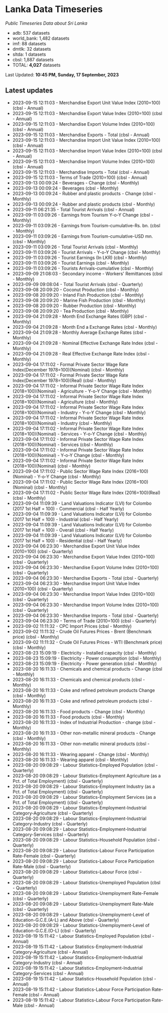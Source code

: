 # Lanka Data Timeseries
*Public Timeseries Data about Sri Lanka*

* adb: 537 datasets
* world_bank: 1,482 datasets
* imf: 88 datasets
* dmtlk: 32 datasets
* sltda: 1 datasets
* cbsl: 1,887 datasets
* TOTAL: **4,027** datasets

Last Updated: **10:45 PM, Sunday, 17 September, 2023**

## Latest updates

* 2023-09-15 12:11:03 - Merchandise Export Unit Value Index (2010=100) (cbsl - Annual)
* 2023-09-15 12:11:03 - Merchandise Export Value Index (2010=100) (cbsl - Annual)
* 2023-09-15 12:11:03 - Merchandise Export Volume Index (2010=100) (cbsl - Annual)
* 2023-09-15 12:11:03 - Merchandise Exports - Total (cbsl - Annual)
* 2023-09-15 12:11:03 - Merchandise Import Unit Value Index (2010=100) (cbsl - Annual)
* 2023-09-15 12:11:03 - Merchandise Import Value Index (2010=100) (cbsl - Annual)
* 2023-09-15 12:11:03 - Merchandise Import Volume Index (2010=100) (cbsl - Annual)
* 2023-09-15 12:11:03 - Merchandise Imports - Total (cbsl - Annual)
* 2023-09-15 12:11:03 - Terms of Trade (2010=100) (cbsl - Annual)
* 2023-09-13 00:09:24 - Beverages - Change (cbsl - Monthly)
* 2023-09-13 00:09:24 - Beverages (cbsl - Monthly)
* 2023-09-13 00:09:24 - Rubber and plastic products - Change (cbsl - Monthly)
* 2023-09-13 00:09:24 - Rubber and plastic products (cbsl - Monthly)
* 2023-09-11 06:21:35 - Total Tourist Arrivals (cbsl - Annual)
* 2023-09-11 03:09:26 - Earnings from Tourism Y-o-Y Change (cbsl - Monthly)
* 2023-09-11 03:09:26 - Earnings from Tourism-cumulative-Rs. bn. (cbsl - Monthly)
* 2023-09-11 03:09:26 - Earnings from Tourism-cumulative-USD mn. (cbsl - Monthly)
* 2023-09-11 03:09:26 - Total Tourist Arrivals (cbsl - Monthly)
* 2023-09-11 03:09:26 - Tourist Arrivals - Y-o-Y Change (cbsl - Monthly)
* 2023-09-11 03:09:26 - Tourist Earnings (In LKR) (cbsl - Monthly)
* 2023-09-11 03:09:26 - Tourist Earnings (cbsl - Monthly)
* 2023-09-11 03:09:26 - Tourists Arrivals-cumulative (cbsl - Monthly)
* 2023-09-09 21:08:03 - Secondary income - Workers' Remittances (cbsl - Monthly)
* 2023-09-09 09:08:04 - Total Tourist Arrivals (cbsl - Quarterly)
* 2023-09-08 20:09:20 - Coconut Production (cbsl - Monthly)
* 2023-09-08 20:09:20 - Inland Fish Production (cbsl - Monthly)
* 2023-09-08 20:09:20 - Marine Fish Production (cbsl - Monthly)
* 2023-09-08 20:09:20 - Rubber Production (cbsl - Monthly)
* 2023-09-08 20:09:20 - Tea Production (cbsl - Monthly)
* 2023-09-04 21:09:28 - Month End Exchange Rates (GBP) (cbsl - Monthly)
* 2023-09-04 21:09:28 - Month End a Exchange Rates (cbsl - Monthly)
* 2023-09-04 21:09:28 - Monthly Average Exchange Rates (cbsl - Monthly)
* 2023-09-04 21:09:28 - Nominal Effective Exchange Rate Index (cbsl - Monthly)
* 2023-09-04 21:09:28 - Real Effective Exchange Rate Index (cbsl - Monthly)
* 2023-09-04 17:11:02 - Formal Private Sector Wage Rate Index(December 1978=100)(Nominal) (cbsl - Monthly)
* 2023-09-04 17:11:02 - Formal Private Sector Wage Rate Index(December 1978=100)(Real) (cbsl - Monthly)
* 2023-09-04 17:11:02 - Informal Private Sector Wage Rate Index (2018=100)(Nominal) - Agriculture - Y-o-Y Change (cbsl - Monthly)
* 2023-09-04 17:11:02 - Informal Private Sector Wage Rate Index (2018=100)(Nominal) - Agriculture (cbsl - Monthly)
* 2023-09-04 17:11:02 - Informal Private Sector Wage Rate Index (2018=100)(Nominal) - Industry - Y-o-Y Change (cbsl - Monthly)
* 2023-09-04 17:11:02 - Informal Private Sector Wage Rate Index (2018=100)(Nominal) - Industry (cbsl - Monthly)
* 2023-09-04 17:11:02 - Informal Private Sector Wage Rate Index (2018=100)(Nominal) - Services - Y-o-Y Change (cbsl - Monthly)
* 2023-09-04 17:11:02 - Informal Private Sector Wage Rate Index (2018=100)(Nominal) - Services (cbsl - Monthly)
* 2023-09-04 17:11:02 - Informal Private Sector Wage Rate Index (2018=100)(Nominal) - Y-o-Y Change (cbsl - Monthly)
* 2023-09-04 17:11:02 - Informal Private Sector Wage Rate Index (2018=100)(Nominal) (cbsl - Monthly)
* 2023-09-04 17:11:02 - Public Sector Wage Rate Index (2016=100)(Nominal) - Y-o-Y Change (cbsl - Monthly)
* 2023-09-04 17:11:02 - Public Sector Wage Rate Index (2016=100)(Nominal) (cbsl - Monthly)
* 2023-09-04 17:11:02 - Public Sector Wage Rate Index (2016=100)(Real) (cbsl - Monthly)
* 2023-09-04 11:09:39 - Land Valuations Indicator (LVI) for Colombo (2017 1st Half = 100) - Commercial (cbsl - Half Yearly)
* 2023-09-04 11:09:39 - Land Valuations Indicator (LVI) for Colombo (2017 1st Half = 100) - Industrial (cbsl - Half Yearly)
* 2023-09-04 11:09:39 - Land Valuations Indicator (LVI) for Colombo (2017 1st Half = 100) - Overall (cbsl - Half Yearly)
* 2023-09-04 11:09:39 - Land Valuations Indicator (LVI) for Colombo (2017 1st Half = 100) - Residential (cbsl - Half Yearly)
* 2023-09-04 06:23:30 - Merchandise Export Unit Value Index (2010=100) (cbsl - Quarterly)
* 2023-09-04 06:23:30 - Merchandise Export Value Index (2010=100) (cbsl - Quarterly)
* 2023-09-04 06:23:30 - Merchandise Export Volume Index (2010=100) (cbsl - Quarterly)
* 2023-09-04 06:23:30 - Merchandise Exports - Total (cbsl - Quarterly)
* 2023-09-04 06:23:30 - Merchandise Import Unit Value Index (2010=100) (cbsl - Quarterly)
* 2023-09-04 06:23:30 - Merchandise Import Value Index (2010=100) (cbsl - Quarterly)
* 2023-09-04 06:23:30 - Merchandise Import Volume Index (2010=100) (cbsl - Quarterly)
* 2023-09-04 06:23:30 - Merchandise Imports - Total (cbsl - Quarterly)
* 2023-09-04 06:23:30 - Terms of Trade (2010=100) (cbsl - Quarterly)
* 2023-09-02 11:11:32 - CPC Import Prices (cbsl - Monthly)
* 2023-09-02 11:11:32 - Crude Oil Futures Prices - Brent (Benchmark price) (cbsl - Monthly)
* 2023-09-02 11:11:32 - Crude Oil Futures Prices - WTI (Benchmark price) (cbsl - Monthly)
* 2023-08-23 15:09:19 - Electricity - Installed capacity (cbsl - Monthly)
* 2023-08-23 15:09:19 - Electricity - Power consumption (cbsl - Monthly)
* 2023-08-23 15:09:19 - Electricity - Power generation (cbsl - Monthly)
* 2023-08-20 16:11:33 - Chemicals and chemical products - Change (cbsl - Monthly)
* 2023-08-20 16:11:33 - Chemicals and chemical products (cbsl - Monthly)
* 2023-08-20 16:11:33 - Coke and refined petroleum products Change (cbsl - Monthly)
* 2023-08-20 16:11:33 - Coke and refined petroleum products (cbsl - Monthly)
* 2023-08-20 16:11:33 - Food products - Change (cbsl - Monthly)
* 2023-08-20 16:11:33 - Food products (cbsl - Monthly)
* 2023-08-20 16:11:33 - Index of Industrial Production - change (cbsl - Monthly)
* 2023-08-20 16:11:33 - Other non-metallic mineral products - Change (cbsl - Monthly)
* 2023-08-20 16:11:33 - Other non-metallic mineral products (cbsl - Monthly)
* 2023-08-20 16:11:33 - Wearing apparel - Change (cbsl - Monthly)
* 2023-08-20 16:11:33 - Wearing apparel (cbsl - Monthly)
* 2023-08-20 09:08:29 - Labour Statistics-Employed Population (cbsl - Quarterly)
* 2023-08-20 09:08:29 - Labour Statistics-Employment Agriculture (as a Pct. of Total Employment) (cbsl - Quarterly)
* 2023-08-20 09:08:29 - Labour Statistics-Employment Industry (as a Pct. of Total Employment) (cbsl - Quarterly)
* 2023-08-20 09:08:29 - Labour Statistics-Employment Services (as a Pct. of Total Employment) (cbsl - Quarterly)
* 2023-08-20 09:08:29 - Labour Statistics-Employment-Industrial Category-Agriculture (cbsl - Quarterly)
* 2023-08-20 09:08:29 - Labour Statistics-Employment-Industrial Category-Industry (cbsl - Quarterly)
* 2023-08-20 09:08:29 - Labour Statistics-Employment-Industrial Category-Services (cbsl - Quarterly)
* 2023-08-20 09:08:29 - Labour Statistics-Household Population (cbsl - Quarterly)
* 2023-08-20 09:08:29 - Labour Statistics-Labour Force Participation Rate-Female (cbsl - Quarterly)
* 2023-08-20 09:08:29 - Labour Statistics-Labour Force Participation Rate-Male (cbsl - Quarterly)
* 2023-08-20 09:08:29 - Labour Statistics-Labour Force (cbsl - Quarterly)
* 2023-08-20 09:08:29 - Labour Statistics-Unemployed Population (cbsl - Quarterly)
* 2023-08-20 09:08:29 - Labour Statistics-Unemployment Rate-Female (cbsl - Quarterly)
* 2023-08-20 09:08:29 - Labour Statistics-Unemployment Rate-Male (cbsl - Quarterly)
* 2023-08-20 09:08:29 - Labour Statistics-Unemployment-Level of Education-G.C.E.(A-L) and Above (cbsl - Quarterly)
* 2023-08-20 09:08:29 - Labour Statistics-Unemployment-Level of Education-G.C.E.(O-L) (cbsl - Quarterly)
* 2023-08-19 15:11:42 - Labour Statistics-Employed Population (cbsl - Annual)
* 2023-08-19 15:11:42 - Labour Statistics-Employment-Industrial Category-Agriculture (cbsl - Annual)
* 2023-08-19 15:11:42 - Labour Statistics-Employment-Industrial Category-Industry (cbsl - Annual)
* 2023-08-19 15:11:42 - Labour Statistics-Employment-Industrial Category-Services (cbsl - Annual)
* 2023-08-19 15:11:42 - Labour Statistics-Household Population (cbsl - Annual)
* 2023-08-19 15:11:42 - Labour Statistics-Labour Force Participation Rate-Female (cbsl - Annual)
* 2023-08-19 15:11:42 - Labour Statistics-Labour Force Participation Rate-Male (cbsl - Annual)